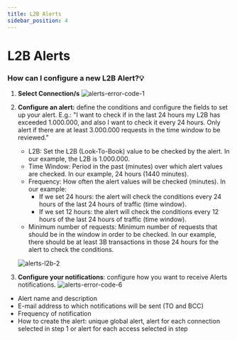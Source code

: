 ```yaml
---
title: L2B Alerts
sidebar_position: 4
---
```


# L2B Alerts

### How can I configure a new L2B Alert?💡

1. **Select Connection/s**
![alerts-error-code-1](https://storage.travelgate.com/kbase/alerts-error-code-1.jpg)
2. **Configure an alert:** define the conditions and configure the fields to set up your alert. E.g.: "I want to check if in the last 24 hours my L2B has exceeded 1.000.000, and also I want to check it every 24 hours. Only alert if there are at least 3.000.000 requests in the time window to be reviewed."
    - L2B: Set the L2B (Look-To-Book) value to be checked by the alert. In our example, the L2B is 1.000.000.
    - Time Window: Period in the past (minutes) over which alert values are checked. In our example, 24 hours (1440 minutes).
    - Frequency: How often the alert values will be checked (minutes). In our example:
        - If we set 24 hours: the alert will check the conditions every 24 hours of the last 24 hours of traffic (time window).
        - If we set 12 hours: the alert will check the conditions every 12 hours of the last 24 hours of traffic (time window).
    - Minimum number of requests: Minimum number of requests that should be in the window in order to be checked. In our example, there should be at least 3B transactions in those 24 hours for the alert to check the conditions.

    ![alerts-l2b-2](https://storage.travelgate.com/kbase/alerts-l2b-2.jpg)

3. **Configure your notifications**: configure how you want to receive Alerts notifications.
![alerts-error-code-6](https://storage.travelgate.com/kbase/alerts-error-code-6.jpg)
- Alert name and description
- E-mail address to which notifications will be sent (TO and BCC)
- Frequency of notification
- How to create the alert: unique global alert, alert for each connection selected in step 1 or alert for each access selected in step 